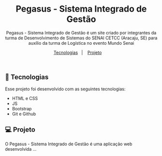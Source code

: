 <h1 align="center"> Pegasus - Sistema Integrado de Gestão </h1>

<p align="center">
Pegasus - Sistema Integrado de Gestão é um site criado por integrantes da turma de Desenvolvimento de Sistemas do SENAI CETCC (Aracaju, SE) para auxílio da turma de Logística no evento Mundo Senai <br/>
</p>

<p align="center">
  <a href="#-tecnologias">Tecnologias</a>&nbsp;&nbsp;&nbsp;|&nbsp;&nbsp;&nbsp;
  <a href="#-projeto">Projeto</a>&nbsp;&nbsp;&nbsp;&nbsp;&nbsp;&nbsp;
</p>
<br>

## 🚀 Tecnologias

Esse projeto foi desenvolvido com as seguintes tecnologias:

- HTML e CSS
- JS
- Bootstrap
- Git e Github

## 💻 Projeto

O Pegasus - Sistema Integrado de Gestão é uma aplicação web desenvolvida ... 
